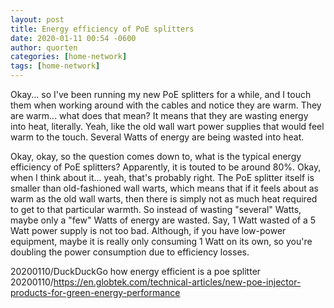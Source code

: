 ```yaml
---
layout: post
title: Energy efficiency of PoE splitters
date: 2020-01-11 00:54 -0600
author: quorten
categories: [home-network]
tags: [home-network]
---
```


Okay... so I've been running my new PoE splitters for a while, and I
touch them when working around with the cables and notice they are
warm.  They are warm... what does that mean?  It means that they are
wasting energy into heat, literally.  Yeah, like the old wall wart
power supplies that would feel warm to the touch.  Several Watts of
energy are being wasted into heat.

Okay, okay, so the question comes down to, what is the typical energy
efficiency of PoE splitters?  Apparently, it is touted to be around
80%.  Okay, when I think about it... yeah, that's probably right.  The
PoE splitter itself is smaller than old-fashioned wall warts, which
means that if it feels about as warm as the old wall warts, then there
is simply not as much heat required to get to that particular warmth.
So instead of wasting "several" Watts, maybe only a "few" Watts of
energy are wasted.  Say, 1 Watt wasted of a 5 Watt power supply is not
too bad.  Although, if you have low-power equipment, maybe it is
really only consuming 1 Watt on its own, so you're doubling the power
consumption due to efficiency losses.

20200110/DuckDuckGo how energy efficient is a poe splitter  
20200110/https://en.globtek.com/technical-articles/new-poe-injector-products-for-green-energy-performance
